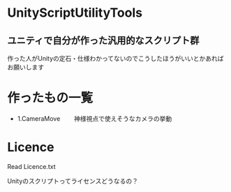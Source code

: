 # UnityScriptUtilityTools
## ユニティで自分が作った汎用的なスクリプト群
作った人がUnityの定石・仕様わかってないのでこうしたほうがいいとかあればお願いします

# 作ったもの一覧

- 1.CameraMove
　　神様視点で使えそうなカメラの挙動

# Licence

Read Licence.txt

Unityのスクリプトってライセンスどうなるの？
